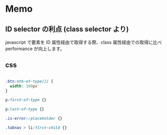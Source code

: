# Memo

## ID selector の利点 (class selector より)

javascript で要素を ID 属性経由で取得する際、class 属性経由での取得に比べ performance が向上します。

## css

```css

.btn:nth-of-type(2) {
  width: 160px'
}

p:first-of-type {}

p:last-of-type {}

.is-error::placeholder {}

.tabnav > li:first-child {}
```
